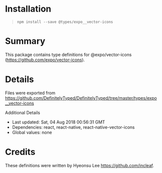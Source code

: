 # Installation
> `npm install --save @types/expo__vector-icons`

# Summary
This package contains type definitions for @expo/vector-icons (https://github.com/expo/vector-icons).

# Details
Files were exported from https://github.com/DefinitelyTyped/DefinitelyTyped/tree/master/types/expo__vector-icons

Additional Details
 * Last updated: Sat, 04 Aug 2018 00:56:31 GMT
 * Dependencies: react, react-native, react-native-vector-icons
 * Global values: none

# Credits
These definitions were written by Hyeonsu Lee <https://github.com/incleaf>.
